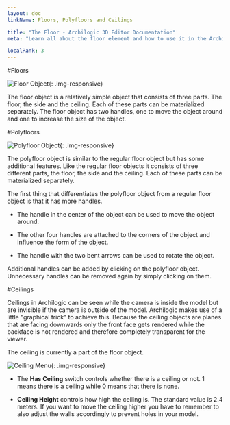 ```yaml
---
layout: doc
linkName: Floors, Polyfloors and Ceilings

title: "The Floor - Archilogic 3D Editor Documentation"
meta: "Learn all about the floor element and how to use it in the Archilogic 3D Editor. Check out our documentation."

localRank: 3
---
```


#Floors

![Floor Object]({{site.path}}/assets/images/Architecture-Floor-Object.jpg){: .img-responsive}

The floor object is a relatively simple object that consists of three parts. The floor, the side and the ceiling. Each of these parts can be materialized separately. The floor object has two handles, one to move the object around and one to increase the size of the object.

#Polyfloors

![Polyfloor Object]({{site.path}}/assets/images/Architecture-Polyfloor-Object.jpg){: .img-responsive}

The polyfloor object is similar to the regular floor object but has some additional features. Like the regular floor objects it consists of three different parts, the floor, the side and the ceiling. Each of these parts can be materialized separately.

The first thing that differentiates the polyfloor object from a regular floor object is that it has more handles.
* The handle in the center of the object can be used to move the object around.

* The other four handles are attached to the corners of the object and influence the form of the object.

* The handle with the two bent arrows can be used to rotate the object.

Additional handles can be added by clicking on the polyfloor object. Unnecessary handles can be removed again by simply clicking on them.

#Ceilings

Ceilings in Archilogic can be seen while the camera is inside the model but are invisible if the camera is outside of the model. Archilogic makes use of a little "graphical trick" to achieve this. Because the ceiling objects are planes that are facing downwards only the front face gets rendered while the backface is not rendered and therefore completely transparent for the viewer.

The ceiling is currently a part of the floor object.

![Ceiling Menu]({{site.path}}/assets/images/Architecture-Floor-Ceiling-Menu.jpg){: .img-responsive}

* The **Has Ceiling** switch controls whether there is a ceiling or not. 1 means there is a ceiling while 0 means that there is none.

* **Ceiling Height** controls how high the ceiling is. The standard value is 2.4 meters. If you want to move the ceiling higher you have to remember to also adjust the walls accordingly to prevent holes in your model.
